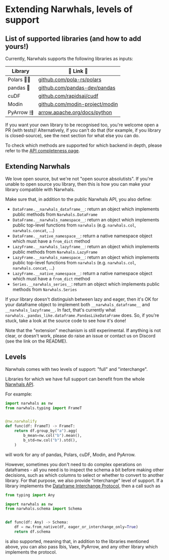 # Extending Narwhals, levels of support

## List of supported libraries (and how to add yours!)

Currently, Narwhals supports the following libraries as inputs:

| Library  | 🔗 Link 🔗 |
| ------------- | ------------- |
| ️Polars 🐻‍❄️ | [github.com/pola-rs/polars](https://github.com/pola-rs/polars) |
| pandas 🐼 |  [github.com/pandas-dev/pandas](https://github.com/pandas-dev/pandas) |
| cuDF | [github.com/rapidsai/cudf](https://github.com/rapidsai/cudf) |
| Modin | [github.com/modin-project/modin](https://github.com/modin-project/modin) |
| PyArrow ⇶ | [arrow.apache.org/docs/python](https://arrow.apache.org/docs/python/index.html) |

If you want your own library to be recognised too, you're welcome open a PR (with tests)!
Alternatively, if you can't do that (for example, if you library is closed-source), see
the next section for what else you can do.

To check which methods are supported for which backend in depth, please refer to the
[API completeness page](api-completeness/index.md).

## Extending Narwhals

We love open source, but we're not "open source absolutists". If you're unable to open
source you library, then this is how you can make your library compatible with Narwhals.

Make sure that, in addition to the public Narwhals API, you also define:

  - `DataFrame.__narwhals_dataframe__`: return an object which implements public methods
    from `Narwhals.DataFrame`
  - `DataFrame.__narwhals_namespace__`: return an object which implements public top-level
    functions from `narwhals` (e.g. `narwhals.col`, `narwhals.concat`, ...)
  - `DataFrame.__native_namespace__`: return a native namespace object which must have a
    `from_dict` method
  - `LazyFrame.__narwhals_lazyframe__`: return an object which implements public methods
    from `Narwhals.LazyFrame`
  - `LazyFrame.__narwhals_namespace__`: return an object which implements public top-level
    functions from `narwhals` (e.g. `narwhals.col`, `narwhals.concat`, ...)
  - `LazyFrame.__native_namespace__`: return a native namespace object which must have a
    `from_dict` method
  - `Series.__narwhals_series__`: return an object which implements public methods
    from `Narwhals.Series`

  If your library doesn't distinguish between lazy and eager, then it's OK for your dataframe
  object to implement both `__narwhals_dataframe__` and `__narwhals_lazyframe__`. In fact,
  that's currently what `narwhals._pandas_like.dataframe.PandasLikeDataFrame` does. So, if you're stuck,
  take a look at the source code to see how it's done!

Note that the "extension" mechanism is still experimental. If anything is not clear, or
doesn't work, please do raise an issue or contact us on Discord (see the link on the README).

## Levels

Narwhals comes with two levels of support: "full" and "interchange".

Libraries for which we have full support can benefit from the whole
[Narwhals API](https://narwhals-dev.github.io/narwhals/api-reference/).

For example:

```python exec="1" source="above"
import narwhals as nw
from narwhals.typing import FrameT


@nw.narwhalify
def func(df: FrameT) -> FrameT:
    return df.group_by("a").agg(
        b_mean=nw.col("b").mean(),
        b_std=nw.col("b").std(),
    )
```
will work for any of pandas, Polars, cuDF, Modin, and PyArrow.

However, sometimes you don't need to do complex operations on dataframes - all you need
is to inspect the schema a bit before making other decisions, such as which columns to
select or whether to convert to another library. For that purpose, we also provide "interchange"
level of support. If a library implements the
[Dataframe Interchange Protocol](https://data-apis.org/dataframe-protocol/latest/), then
a call such as

```python exec="1" source="above"
from typing import Any

import narwhals as nw
from narwhals.schema import Schema


def func(df: Any) -> Schema:
    df = nw.from_native(df, eager_or_interchange_only=True)
    return df.schema
```
is also supported, meaning that, in addition to the libraries mentioned above, you can
also pass Ibis, Vaex, PyArrow, and any other library which implements the protocol.
